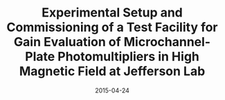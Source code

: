 ---
title: "Experimental Setup and Commissioning of a Test Facility for Gain Evaluation of Microchannel-Plate Photomultipliers in High Magnetic Field at Jefferson Lab"
collection: talks
type: "Poster presentation"
permalink: /talks/2015-04-24-DiscoveryDay-2
venue: "Discovery Day, University of South Carolina"
date: 2015-04-24
location: "Columbia, SC, USA"
---